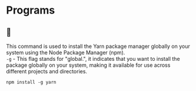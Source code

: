 # Programs
## 👻
This command is used to install the Yarn package manager globally on your system using the Node Package Manager (npm).  
`-g` - This flag stands for "global.", it indicates that you want to install the package globally on your system, making it available for use across different projects and directories.
```node
npm install -g yarn
```
